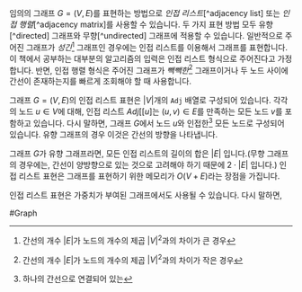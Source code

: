 임의의 그래프 $G = (V, E)$를 표현하는 방법으로 *인접 리스트*[^adjacency list] 또는 *인접 행렬*[^adjacency matrix]를 사용할 수 있습니다. 두 가지 표현 방법 모두 유향[^directed] 그래프와 무향[^undirected] 그래프에 적용할 수 있습니다. 일반적으로 주어진 그래프가 *성긴*[^sparse] 그래프인 경우에는 인접 리스트를 이용해서 그래프를 표현합니다. 이 책에서 공부하는 대부분의 알고리즘의 입력은 인접 리스트 형식으로 주어진다고 가정합니다. 반면, 인접 행렬 형식은 주어진 그래프가 *빽빽한*[^dense] 그래프이거나 두 노드 사이에 간선이 존재하는지를 빠르게 조회해야 할 때 사용합니다.

그래프 $G = (V, E)$의 인접 리스트 표현은 $|V|$개의 `Adj` 배열로 구성되어 있습니다. 각각의 노드 $u \in V$에 대해, 인접 리스트 $Adj[[u]$는 $(u, v) \in E$를 만족하는 모든 노드 $v$를 포함하고 있습니다. 다시 말하면, 그래프 $G$에서 노드 $u$와 인접한[^1] 모든 노드로 구성되어 있습니다. 유향 그래프의 경우 이것은 간선의 방향을 나타냅니다.

그래프 $G$가 유향 그래프라면, 모든 인접 리스트의 길이의 합은 $|E|$ 입니다.(무향 그래프의 경우에는, 간선이 양방향으로 있는 것으로 고려해야 하기 때문에 $2\cdot |E|$ 입니다.) 인접 리스트 표현은 그래프를 표현하기 위한 메모리가 $O(V + E)$라는 장점을 가집니다.

인접 리스트 표현은 가중치가 부여된 그래프에서도 사용될 수 있습니다. 다시 말하면, 

#Graph

[^sparse]: 간선의 개수 $|E|$가 노드의 개수의 제곱 $|V|^2$과의 차이가 큰 경우
[^dense]: 간선의 개수 $|E|$가 노드의 개수의 제곱 $|V|^2$과의 차이가 작은 경우
[^1]: 하나의 간선으로 연결되어 있는